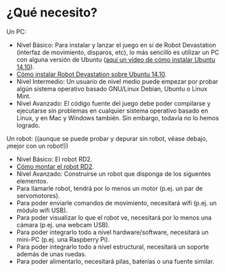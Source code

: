 # ¿Qué necesito?

Un PC:
* Nivel Básico: Para instalar y lanzar el juego en sí de Robot Devastation (interfaz de movimiento, disparos, etc), lo más sencillo es utilizar un PC con alguna versión de Ubuntu ([aquí un vídeo de cómo instalar Ubuntu 14.10]([https://www.youtube.com/watch?v=Iez8JyCd8ts)).
 * [Cómo instalar Robot Devastation sobre Ubuntu 14.10](http://asrob.uc3m.es/index.php/C%C3%B3mo_instalar_Robot_Devastation_sobre_Ubuntu_14.10).
* Nivel Intermedio: Un usuario de nivel medio puede empezar por probar algún sistema operativo basado GNU/Linux Debian, Ubuntu o Linux Mint.
* Nivel Avanzado: El código fuente del juego debe poder compilarse y ejecutarse sin problemas en cualquier sistema operativo basado en Linux, y en Mac y Windows también. Sin embargo, todavía no lo hemos logrado.

Un robot: ((aunque se puede probar y depurar sin robot, véase debajo, ¡mejor con un robot!))
* Nivel Básico: El robot RD2.
 * [Cómo montar el robot RD2](http://asrob.uc3m.es/index.php/C%C3%B3mo_montar_el_robot_RD2).
* Nivel Avanzado: Construirse un robot que disponga de los siguentes elementos.
 * Para llamarle robot, tendrá por lo menos un motor (p.ej. un par de servomotores).
 * Para poder enviarle comandos de movimiento, necesitará wifi (p.ej. un módulo wifi USB).
 * Para poder visualizar lo que el robot ve, necesitará por lo menos una cámara (p.ej. una webcam USB).
 * Para poder integrarlo todo a nivel hardware/software, necesitará un mini-PC (p.ej. una Raspberry Pi).
 * Para poder integrarlo todo a nivel estructural, necesitará un soporte además de unas ruedas.
 * Para poder alimentarlo, necesitará pilas, baterías o una fuente similar.

